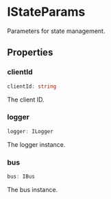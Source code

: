 # IStateParams

Parameters for state management.

## Properties

### clientId

```ts
clientId: string
```

The client ID.

### logger

```ts
logger: ILogger
```

The logger instance.

### bus

```ts
bus: IBus
```

The bus instance.
